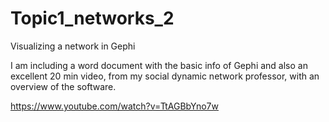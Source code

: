 # Topic1_networks_2
Visualizing a network in Gephi

I am including a word document with the basic info of Gephi and also an excellent 20 min video, from my social dynamic network professor, with an overview of the software. 

https://www.youtube.com/watch?v=TtAGBbYno7w
